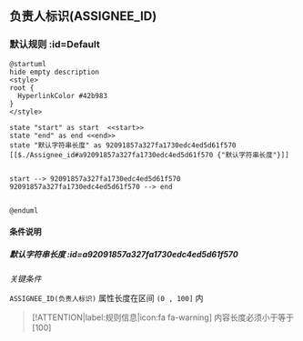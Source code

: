 ## 负责人标识(ASSIGNEE_ID) <!-- {docsify-ignore-all} -->

   

### 默认规则 :id=Default

```plantuml
@startuml
hide empty description
<style>
root {
  HyperlinkColor #42b983
}
</style>

state "start" as start  <<start>>
state "end" as end <<end>>
state "默认字符串长度" as 92091857a327fa1730edc4ed5d61f570 [[$./Assignee_id#a92091857a327fa1730edc4ed5d61f570 {"默认字符串长度"}]]


start --> 92091857a327fa1730edc4ed5d61f570 
92091857a327fa1730edc4ed5d61f570 --> end 


@enduml
```

#### 条件说明

##### 默认字符串长度 :id=a92091857a327fa1730edc4ed5d61f570


*关键条件*


`ASSIGNEE_ID(负责人标识)` 属性长度在区间 `(0 , 100]` 内

> [!ATTENTION|label:规则信息|icon:fa fa-warning]
> 内容长度必须小于等于[100]







